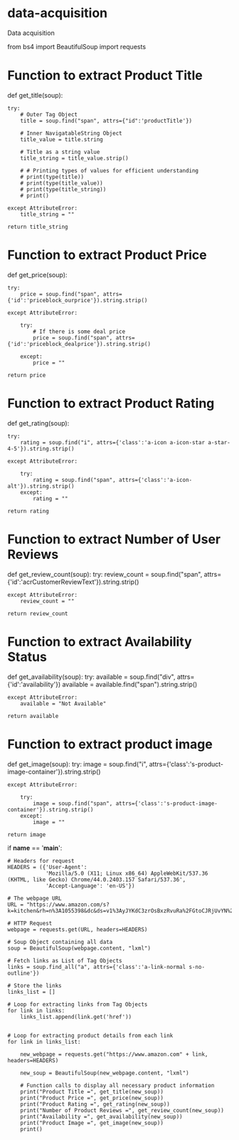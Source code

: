 # data-acquisition
Data acquisition

from bs4 import BeautifulSoup
import requests

# Function to extract Product Title
def get_title(soup):
	
	try:
		# Outer Tag Object
		title = soup.find("span", attrs={"id":'productTitle'})

		# Inner NavigatableString Object
		title_value = title.string

		# Title as a string value
		title_string = title_value.strip()

		# # Printing types of values for efficient understanding
		# print(type(title))
		# print(type(title_value))
		# print(type(title_string))
		# print()

	except AttributeError:
		title_string = ""	

	return title_string

# Function to extract Product Price
def get_price(soup):

	try:
		price = soup.find("span", attrs={'id':'priceblock_ourprice'}).string.strip()

	except AttributeError:

		try:
			# If there is some deal price
			price = soup.find("span", attrs={'id':'priceblock_dealprice'}).string.strip()

		except:		
			price = ""	

	return price

# Function to extract Product Rating
def get_rating(soup):

	try:
		rating = soup.find("i", attrs={'class':'a-icon a-icon-star a-star-4-5'}).string.strip()
		
	except AttributeError:
		
		try:
			rating = soup.find("span", attrs={'class':'a-icon-alt'}).string.strip()
		except:
			rating = ""	

	return rating

# Function to extract Number of User Reviews
def get_review_count(soup):
	try:
		review_count = soup.find("span", attrs={'id':'acrCustomerReviewText'}).string.strip()
		
	except AttributeError:
		review_count = ""	

	return review_count

# Function to extract Availability Status
def get_availability(soup):
	try:
		available = soup.find("div", attrs={'id':'availability'})
		available = available.find("span").string.strip()

	except AttributeError:
		available = "Not Available"	

	return available
    
# Function to extract product image
def get_image(soup):
	try:
		image = soup.find("i", attrs={'class':'s-product-image-container'}).string.strip()
		
	except AttributeError:
		
		try:
			image = soup.find("span", attrs={'class':'s-product-image-container'}).string.strip()
		except:
			image = ""	

	return image


if __name__ == '__main__':

	# Headers for request
	HEADERS = ({'User-Agent':
	            'Mozilla/5.0 (X11; Linux x86_64) AppleWebKit/537.36 (KHTML, like Gecko) Chrome/44.0.2403.157 Safari/537.36',
	            'Accept-Language': 'en-US'})

	# The webpage URL
	URL = "https://www.amazon.com/s?k=kitchen&rh=n%3A1055398&dc&ds=v1%3AyJYKdC3zrOsBxzRvuRa%2FGtoCJRjUvYN%2B2vnwm0bLPzY&crid=2YUGVX6774X8L&qid=1667286722&rnid=2941120011&sprefix=kitche%2Caps%2C1373&ref=sr_nr_n_1"
	
	# HTTP Request
	webpage = requests.get(URL, headers=HEADERS)

	# Soup Object containing all data
	soup = BeautifulSoup(webpage.content, "lxml")

	# Fetch links as List of Tag Objects
	links = soup.find_all("a", attrs={'class':'a-link-normal s-no-outline'})

	# Store the links
	links_list = []

	# Loop for extracting links from Tag Objects
	for link in links:
		links_list.append(link.get('href'))


	# Loop for extracting product details from each link 
	for link in links_list:

		new_webpage = requests.get("https://www.amazon.com" + link, headers=HEADERS)

		new_soup = BeautifulSoup(new_webpage.content, "lxml")
		
		# Function calls to display all necessary product information
		print("Product Title =", get_title(new_soup))
		print("Product Price =", get_price(new_soup))
		print("Product Rating =", get_rating(new_soup))
		print("Number of Product Reviews =", get_review_count(new_soup))
		print("Availability =", get_availability(new_soup))
		print("Product Image =", get_image(new_soup))
		print()
